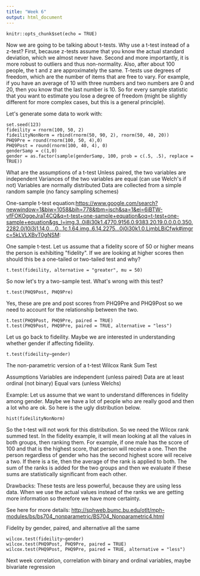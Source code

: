 ```yaml
---
title: "Week 6"
output: html_document
---
```


```{r setup, include=FALSE}
knitr::opts_chunk$set(echo = TRUE)
```
Now we are going to be talking about t-tests.  Why use a t-test instead of a z-test?  First, because z-tests assume that you know the actual standard deviation, which we almost never have.  Second and more importantly, it is more robust to outliers and thus non-normality.  Also, after about 100 people, the t and z are approximately the same.  T-tests use degrees of freedom, which are the number of items that are free to vary.  For example, if you have an average of 10 with three numbers and two numbers are 0 and 20, then you know that the last number is 10.  So for every sample statistic that you want to estimate you lose a degree of freedom (might be slightly different for more complex cases, but this is a general principle).  

Let's generate some data to work with:
```{r}
set.seed(123)
fideility = rnorm(100, 50, 2)
fideilityNonNorm = rbind(rnorm(50, 90, 2), rnorm(50, 40, 20))
PHQ9Pre = round(rnorm(100, 50, 4),0)
PHQ9Post = round(rnorm(100, 40, 4), 0)
genderSamp = c(1,0)
gender = as.factor(sample(genderSamp, 100, prob = c(.5, .5), replace = TRUE))
```
What are the assumptions of a t-test
Unless paired, the two variables are independent
Variances of the two variables are equal (can use Welch's if not)
Variables are normally distributed
Data are collected from a simple random sample (no fancy sampling schemes)

One-sample t-test equation:https://www.google.com/search?newwindow=1&biw=1058&bih=778&tbm=isch&sa=1&ei=6iBTW-vfFOKOggeJraT4CQ&q=t-test+one-sample+equation&oq=t-test+one-sample+equation&gs_l=img.3..0i8i30k1.4770.9156.0.9383.20.19.0.0.0.0.350.2282.0j10j3j1.14.0....0...1c.1.64.img..6.14.2275...0j0i30k1.0.LjmbLBiCfwk#imgrc=5kLVLXBvT0gNSM:

One sample t-test.  Let us assume that a fidelity score of 50 or higher means the person is exhibiting "fidelity".  If we are looking at higher scores then should this be a one-tailed or two-tailed test and why?
```{r}
t.test(fideility, alternative = "greater", mu = 50)
```
So now let's try a two-sample test.  What's wrong with this test?
```{r}
t.test(PHQ9Post, PHQ9Pre)
```
Yes, these are pre and post scores from PHQ9Pre and PHQ9Post so we need to account for the relationship between the two.
```{r}
t.test(PHQ9Post, PHQ9Pre, paired = TRUE)
t.test(PHQ9Post, PHQ9Pre, paired = TRUE, alternative = "less")
```
Let us go back to fideility.  Maybe we are interested in understanding whether gender if affecting fideility.  
```{r}
t.test(fideility~gender)
```
The non-parametric version of a t-test Wilcox Rank Sum Test

Assumptions
Variables are independent (unless paired)
Data are at least ordinal (not binary)
Equal vars (unless Welchs)

Example: Let us assume that we want to understand differences in fidelity among gender.  Maybe we have a lot of people who are really good and then a lot who are ok.  So here is the ugly distribution below. 
```{r}
hist(fideilityNonNorm)
```
So the t-test will not work for this distribution.  So we need the Wilcox rank summed test.  In the fidelity example, it will mean looking at all the values in both groups, then ranking them.  For example, if one male has the score of 100 and that is the highest score, that person will receive a one.  Then the person regardless of gender who has the second highest score will receive a two.  If there is a tie, then the average of the rank is applied to both.  The sum of the ranks is added for the two groups and then we evaluate if these sums are statistically significant from each other.

Drawbacks: These tests are less powerful, because they are using less data.  When we use the actual values instead of the ranks we are getting more information so therefore we have more certainty.  

See here for more details: http://sphweb.bumc.bu.edu/otlt/mph-modules/bs/bs704_nonparametric/BS704_Nonparametric4.html

Fidelity by gender, paired, and alternative all the same
```{r}
wilcox.test(fideility~gender)
wilcox.test(PHQ9Post, PHQ9Pre, paired = TRUE)
wilcox.test(PHQ9Post, PHQ9Pre, paired = TRUE, alternative = "less")
```
Next week correlation, correlation with binary and ordinal variables, maybe bivariate regression

